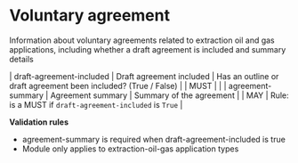 # Voluntary agreement

Information about voluntary agreements related to extraction oil and gas applications, 
including whether a draft agreement is included and summary details


| draft-agreement-included | Draft agreement included | Has an outline or draft agreement been included? (True / False) |  | MUST |  |
| agreement-summary | Agreement summary | Summary of the agreement |  | MAY | Rule: is a MUST if `draft-agreement-included` is `True` |

**Validation rules**

- agreement-summary is required when draft-agreement-included is true
- Module only applies to extraction-oil-gas application types